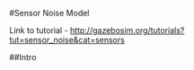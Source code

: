 #Sensor Noise Model

Link to tutorial - http://gazebosim.org/tutorials?tut=sensor_noise&cat=sensors

##Intro
